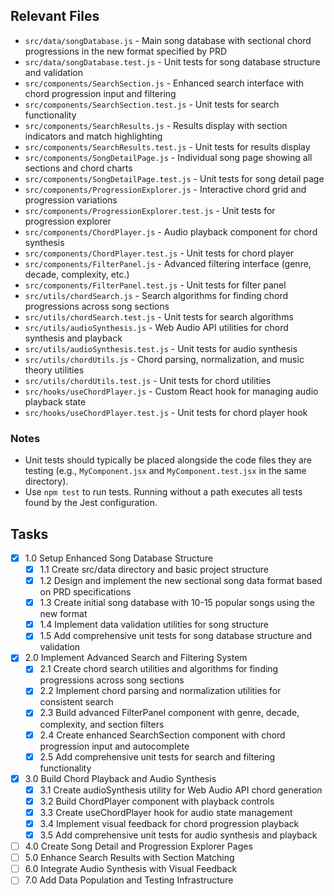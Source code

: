 ## Relevant Files

- `src/data/songDatabase.js` - Main song database with sectional chord progressions in the new format specified by PRD
- `src/data/songDatabase.test.js` - Unit tests for song database structure and validation
- `src/components/SearchSection.js` - Enhanced search interface with chord progression input and filtering
- `src/components/SearchSection.test.js` - Unit tests for search functionality
- `src/components/SearchResults.js` - Results display with section indicators and match highlighting
- `src/components/SearchResults.test.js` - Unit tests for results display
- `src/components/SongDetailPage.js` - Individual song page showing all sections and chord charts
- `src/components/SongDetailPage.test.js` - Unit tests for song detail page
- `src/components/ProgressionExplorer.js` - Interactive chord grid and progression variations
- `src/components/ProgressionExplorer.test.js` - Unit tests for progression explorer
- `src/components/ChordPlayer.js` - Audio playback component for chord synthesis
- `src/components/ChordPlayer.test.js` - Unit tests for chord player
- `src/components/FilterPanel.js` - Advanced filtering interface (genre, decade, complexity, etc.)
- `src/components/FilterPanel.test.js` - Unit tests for filter panel
- `src/utils/chordSearch.js` - Search algorithms for finding chord progressions across song sections
- `src/utils/chordSearch.test.js` - Unit tests for search algorithms
- `src/utils/audioSynthesis.js` - Web Audio API utilities for chord synthesis and playback
- `src/utils/audioSynthesis.test.js` - Unit tests for audio synthesis
- `src/utils/chordUtils.js` - Chord parsing, normalization, and music theory utilities
- `src/utils/chordUtils.test.js` - Unit tests for chord utilities
- `src/hooks/useChordPlayer.js` - Custom React hook for managing audio playback state
- `src/hooks/useChordPlayer.test.js` - Unit tests for chord player hook

### Notes

- Unit tests should typically be placed alongside the code files they are testing (e.g., `MyComponent.jsx` and `MyComponent.test.jsx` in the same directory).
- Use `npm test` to run tests. Running without a path executes all tests found by the Jest configuration.

## Tasks

- [x] 1.0 Setup Enhanced Song Database Structure
  - [x] 1.1 Create src/data directory and basic project structure
  - [x] 1.2 Design and implement the new sectional song data format based on PRD specifications
  - [x] 1.3 Create initial song database with 10-15 popular songs using the new format
  - [x] 1.4 Implement data validation utilities for song structure
  - [x] 1.5 Add comprehensive unit tests for song database structure and validation
- [x] 2.0 Implement Advanced Search and Filtering System
  - [x] 2.1 Create chord search utilities and algorithms for finding progressions across song sections
  - [x] 2.2 Implement chord parsing and normalization utilities for consistent search
  - [x] 2.3 Build advanced FilterPanel component with genre, decade, complexity, and section filters
  - [x] 2.4 Create enhanced SearchSection component with chord progression input and autocomplete
  - [x] 2.5 Add comprehensive unit tests for search and filtering functionality
- [x] 3.0 Build Chord Playback and Audio Synthesis
  - [x] 3.1 Create audioSynthesis utility for Web Audio API chord generation
  - [x] 3.2 Build ChordPlayer component with playback controls
  - [x] 3.3 Create useChordPlayer hook for audio state management
  - [x] 3.4 Implement visual feedback for chord progression playback
  - [x] 3.5 Add comprehensive unit tests for audio synthesis and playback
- [ ] 4.0 Create Song Detail and Progression Explorer Pages
- [ ] 5.0 Enhance Search Results with Section Matching
- [ ] 6.0 Integrate Audio Synthesis with Visual Feedback
- [ ] 7.0 Add Data Population and Testing Infrastructure